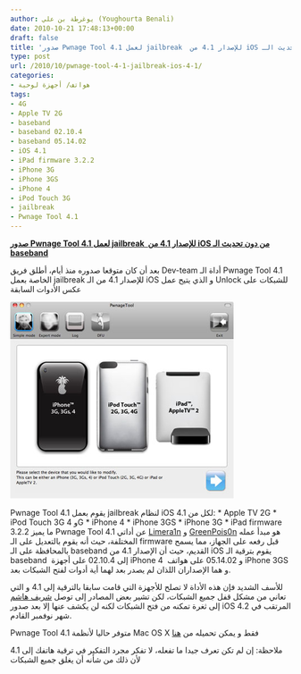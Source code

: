 ```yaml
---
author: يوغرطة بن علي (Youghourta Benali)
date: 2010-10-21 17:48:13+00:00
draft: false
title: 'صدور Pwnage Tool 4.1 لعمل jailbreak  للإصدار 4.1 من iOS من دون تحديث الـ baseband '
type: post
url: /2010/10/pwnage-tool-4-1-jailbreak-ios-4-1/
categories:
- هواتف/ أجهزة لوحية
tags:
- 4G
- Apple TV 2G
- baseband
- baseband 02.10.4
- baseband 05.14.02
- iOS 4.1
- iPad firmware 3.2.2
- iPhone 3G
- iPhone 3GS
- iPhone 4
- iPod Touch 3G
- jailbreak
- Pwnage Tool 4.1
---
```


**[صدور Pwnage Tool 4.1 لعمل jailbreak  للإصدار 4.1 من iOS من دون تحديث الـ baseband](https://www.it-scoop.com/2010/10/pwnage-tool-4-1-jailbreak-ios-4-1)**


بعد أن كان متوقعا صدوره منذ أيام، أطلق فريق Dev-team أداة الـ Pwnage Tool 4.1 الخاصة بعمل jailbreak للإصدار 4.1 من الـ iOS و الذي يتيح عمل Unlock للشبكات على عكس الأدوات السابقة

[![](pwnagetool-iphoneos41.jpg)
](https://www.it-scoop.com/2010/10/pwnage-tool-4-1-jailbreak-ios-4-1)

Pwnage Tool 4.1 يقوم بعمل jailbreak لنظام iOS 4.1 لكل من:
	* Apple TV 2G
	* iPod Touch 3G و 4G
	* iPhone 4
	* iPhone 3GS
	* iPhone 3G
	* iPad firmware 3.2.2
ما يميز Pwnage Tool 4.1 عن أداتي [Limera1n](https://www.it-scoop.com/2010/10/geohot-limera1n-jailbreak-ios-4-1/) و [GreenPois0n](https://www.it-scoop.com/2010/10/dev-team-greenpois0n-jailbreak-ios4/) هو مبدأ عمله المختلفة، حيث أنه يقوم بالتعديل على الـ firmware قبل رفعه على الجهاز، مما يسمح بالمحافظة على الـ baseband القديم، حيث أن الإصدار 4.1 من iOS يقوم بترقية الـ baseband  إلى 02.10.4 على أجهزة iPhone 4  و 05.14.02 على هواتف iPhone 3GS و هما الإصداران اللذان لم يصدر بعد لهما أية أدوات لفتح الشبكات بعد.

للأسف الشديد فإن هذه الأداة لا تصلح للأجهزة التي قامت سابقا بالترقية إلى 4.1 و التي تعاني من مشكل قفل جميع الشبكات، لكن تشير بعض المصادر إلى توصل [شريف هاشم](http://twitter.com/#!/sherif_hashim) إلى ثغرة تمكنه من فتح الشبكات لكنه لن يكشف عنها إلا بعد صدور iOS 4.2 المرتقب في شهر نوفمبر القادم.

Pwnage Tool 4.1 متوفر حاليا لأنظمة Mac OS X فقط و يمكن تحميله من [هنا](http://blog.iphone-dev.org/post/1359246784/20102010-event)

ملاحظة: إن لم تكن تعرف جيدا ما تفعله، لا تفكر مجرد التفكير في ترقية هاتفك إلى 4.1 لأن ذلك من شأنه أن يغلق جميع الشبكات
